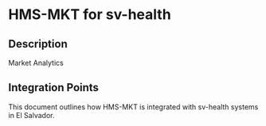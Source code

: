 # HMS-MKT for sv-health

## Description

Market Analytics

## Integration Points

This document outlines how HMS-MKT is integrated with sv-health systems in El Salvador.
